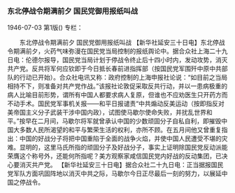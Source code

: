 ### 东北停战令期满前夕  国民党御用报纸叫战

1946-07-03
第1版()
专栏：

　　东北停战令期满前夕
    国民党御用报纸叫战
    【新华社延安三十日电】东北停战令期满前夕，火药气味弥漫在国民党当局控制的报纸舆论中。据合众社上海二十九日电：伦德尔报导，国民党当局计划于停战令终止后十四小时内，发动攻势，消灭共产党。反共将军何应钦即于今日抵长春前进指挥部（按国民党军围歼中原中共部队的行动已开始）。合众社电讯又称：政府控制的上海申报社论说：“如目前之当局相持不下，则准备对共产党作战。”该报社论敦促采取反共行动，并以一患病极重的病人比喻目前形势，谓所有中国人都要求病人复原，但谁也不应劝医生只开药方而不动手术。国民党军事机关报——和平日报谴责“中共煽动反美运动（按即指反对美帝国主义分子武装干涉中国内政），试图使马歇尔使命失败，并扰乱世界和平。”按早在二月间，马歇尔将军就曾承认中国的少数顽固分子自私自利，即摧毁中国大多数人民所渴望的和平与繁荣生活的权利，亦所不顾。在五月间他又曾重复指出：中国的好战分子将把中国重陷于全面的战争火焰，并使中国人民遭受不堪的灾难。显明的，这里马氏所指的顽固分子及好战分子，事实上证明除国民党反动派能荣膺这个称号外，还能何所指呢？美方观察家咸信国民党内好战的反动集团，已决心要消灭共产党。
    【新华社延安三十日电】据合众社二十九日电：正当据报国民党军队方面巩固阵地以消灭中共之际，马歇尔今日正尽最后一刻的努力，以展延中国之停战令。
